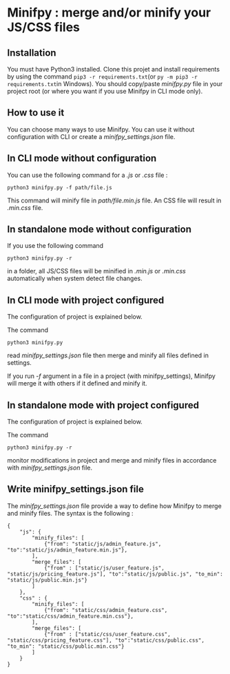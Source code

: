 # Minifpy : merge and/or minify your JS/CSS files

## Installation

You must have Python3 installed.
Clone this projet and install requirements by using the command `pip3 -r requirements.txt`(or `py -m pip3 -r requirements.txt`in Windows).
You should copy/paste *minifpy.py* file in your project root (or where you want if you use Minifpy in CLI mode only).


## How to use it

You can choose many ways to use Minifpy. You can use it without configuration with CLI or create a *minifpy_settings.json* file.

## In CLI mode without configuration

You can use the following command for a *.js* or *.css* file : 

```
python3 minifpy.py -f path/file.js
```

This command will minify file in *path/file.min.js* file. An CSS file will result in *.min.css* file.

## In standalone mode without configuration

If you use the following command

```
python3 minifpy.py -r
```

in a folder, all JS/CSS files will be minified in *.min.js* or *.min.css* automatically when system detect file changes.

## In CLI mode with project configured

The configuration of project is explained below.

The command

```
python3 minifpy.py
```

read *minifpy_settings.json* file then merge and minify all files defined in settings.

If you run *-f* argument in a file in a project (with minifpy_settings), Minifpy will merge it with others if it defined and minify it.


## In standalone mode with project configured

The configuration of project is explained below.

The command

```
python3 minifpy.py -r
```

monitor modifications in project and merge and minify files in accordance with *minifpy_settings.json* file.

## Write minifpy_settings.json file

The *minifpy_settings.json* file provide a way to define how Minifpy to merge and minify files. The syntax is the following : 

```
{
    "js": {
        "minify_files": [
            {"from": "static/js/admin_feature.js", "to":"static/js/admin_feature.min.js"},
        ],
        "merge_files": [
            {"from" : ["static/js/user_feature.js", "static/js/pricing_feature.js"], "to":"static/js/public.js", "to_min": "static/js/public.min.js"}
        ]
    },
    "css" : {
        "minify_files": [
            {"from": "static/css/admin_feature.css", "to":"static/css/admin_feature.min.css"},
        ],
        "merge_files": [
            {"from" : ["static/css/user_feature.css", "static/css/pricing_feature.css"], "to":"static/css/public.css", "to_min": "static/css/public.min.css"}
        ]
    }
}
```






